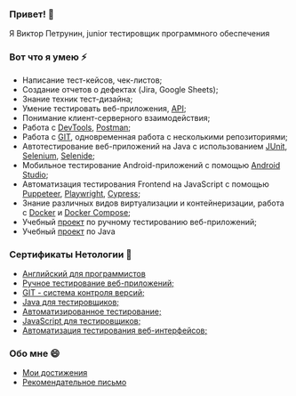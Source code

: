 ### Привет! 👋
Я Виктор Петрунин, junior тестировщик программного обеспечения

### Вот что я умею ⚡
- Написание тест-кейсов, чек-листов;
- Создание отчетов о дефектах (Jira, Google Sheets);
- Знание техник тест-дизайна;
- Умение тестировать веб-приложения, [API](https://github.com/Victor1963100/API-CI);
- Понимание клиент-серверного взаимодействия;
-  Работа с [DevTools](https://docs.google.com/document/d/1TGRXJnzFOc8HnARlNi05y-UPsB_WindDo0M20QP_rSU/edit), [Postman](https://github.com/Victor1963100/Postman-Echo);
-  Работа с [GIT]([https://github.com/netology-code/git-2-homeworks-pr](https://github.com/Victor1963100/git-2-homeworks-fork)), одновременная работа с несколькими репозиториями;
-  Автотестирование веб-приложений на Java с использованием [JUnit](https://github.com/Victor1963100/CashBackHacker2/tree/junit4), [Selenium](https://github.com/Victor1963100/CardOrder/tree/main), [Selenide](https://github.com/Victor1963100/CardDelivery/tree/main);
-  Мобильное тестирование Android-приложений с помощью [Android Studio](https://docs.google.com/document/d/1S6TGHL4RPoLkduLeEZqbp5XTkGwuWi7O0sRj6eh-pAQ/edit);
-  Автоматизация тестирования Frontend на JavaScript с помощью [Puppeteer](https://github.com/Victor1963100/Pupeteer1), [Playwright](https://github.com/Victor1963100/Playwright), [Cypress](https://github.com/Victor1963100/Cypress_1);
-  Знание различных видов виртуализации и контейнеризации, работа с [Docker](https://github.com/Victor1963100/Deadline-3) и [Docker Compose](https://github.com/Victor1963100/MyDocker);
-  Учебный [проект](https://docs.google.com/spreadsheets/d/1nGvDaEwpIqhwsHfo_NtikDhN_UBIiSZYGXXHJk0cAwQ/edit#gid=0) по ручному тестированию веб-приложений;
-  Учебный [проект](https://github.com/Victor1963100/CourseProject) по Java

### Сертификаты Нетологии 🌱
- [Английский для программистов](https://netology.ru/sharing/a12e5814ee1283b6189f803f56031d07?utm_source=social&utm_campaign=achievements;)
- [Ручное тестирование веб-приложений;](https://netology.ru/sharing/d907180593c090cd14edc1c6e339f998?utm_source=social&utm_campaign=achievements)
- [GIT - система контроля версий;](https://netology.ru/sharing/4df8d19f3b0bf2db3e2cd5313f6c5d6f?utm_source=social&utm_campaign=achievements)
- [Java для тестировщиков;](https://netology.ru/sharing/8c80a18c155de0c6a07fea7673f46694?utm_source=social&utm_campaign=achievements)
- [Автоматизированное тестирование;](https://netology.ru/sharing/8d33426b4cd14cf227b0ffc49e028dd0?utm_source=social&utm_campaign=achievements)
- [JavaScript для тестировщиков;](https://netology.ru/sharing/31c2245e913191be0f79e918aaaa312c?utm_source=social&utm_campaign=achievements)
- [Автоматизация тестирования веб-интерфейсов;](https://netology.ru/sharing/b70f12811249c6931763e86e0c0cf0ef?utm_source=social&utm_campaign=achievements)

### Обо мне 😄
- [Мои достижения](https://netolo.gy/jPo)
- [Рекомендательное письмо](https://docs.yandex.ru/docs/view?url=ya-mail%3A%2F%2F182958734861932538%2F1.2&name=%D0%9F%D0%B5%D1%82%D1%80%D1%83%D0%BD%D0%B8%D0%BD%20%D0%92%D0%B8%D0%BA%D1%82%D0%BE%D1%80.pdf&uid=18074792)
<!--
**Victor1963100/Victor1963100** is a ✨ _special_ ✨ repository because its `README.md` (this file) appears on your GitHub profile.

Here are some ideas to get you started:

- 🔭 I’m currently working on ...
- 🌱 I’m currently learning ...
- 👯 I’m looking to collaborate on ...
- 🤔 I’m looking for help with ...
- 💬 Ask me about ...
- 📫 How to reach me: ...
- 😄 Pronouns: ...
- ⚡ Fun fact: ...
-->
